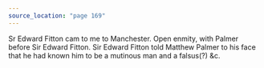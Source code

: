 ```yaml
---
source_location: "page 169"
---
```

Sr Edward Fitton cam to me to Manchester. Open enmity, with Palmer before Sir
Edward Fitton. Sir Edward Fitton told Matthew Palmer to his face that he had
known him to be a mutinous man and a falsus(?) &c.
